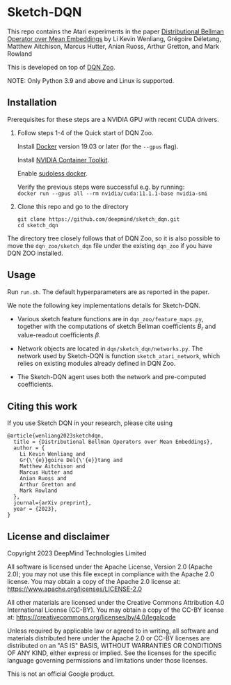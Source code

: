 # Sketch-DQN

This repo contains the Atari experiments in the paper
[Distributional Bellman Operator over Mean Embeddings](https://arxiv.org/abs/2312.07358)
by Li Kevin Wenliang,
Grégoire Déletang,
Matthew Aitchison,
Marcus Hutter,
Anian Ruoss,
Arthur Gretton,
and Mark Rowland

This is developed on top of [DQN Zoo](https://github.com/google-deepmind/dqn_zoo).

NOTE: Only Python 3.9 and above and Linux is supported.

## Installation

Prerequisites for these steps are a NVIDIA GPU with recent CUDA drivers.

1. Follow steps 1-4 of the Quick start of DQN Zoo.

    Install [Docker](http://docs.docker.com/) version 19.03 or later (for the `--gpus` flag).

    Install [NVIDIA Container Toolkit](https://github.com/NVIDIA/nvidia-container-toolkit).

    Enable [sudoless docker](http://docs.docker.com/engine/install/linux-postinstall/#manage-docker-as-a-non-root-user).

    Verify the previous steps were successful e.g. by running: \
    `docker run --gpus all --rm nvidia/cuda:11.1.1-base nvidia-smi`

2. Clone this repo and go to the directory

    ```
    git clone https://github.com/deepmind/sketch_dqn.git
    cd sketch_dqn
    ```

The directory tree closely follows that of DQN Zoo, so it is also possible to move
the `dqn_zoo/sketch_dqn` file under the existing `dqn_zoo` if you have DQN ZOO
installed.

## Usage
Run `run.sh`. The default hyperparameters are as reported in the paper.

We note the following key implementations details for Sketch-DQN.

* Various sketch feature functions are in `dqn_zoo/feature_maps.py`, together with
the computations of sketch Bellman coefficients $B_r$ and value-readout coefficients $\beta$.

* Network objects are located in `dqn/sketch_dqn/networks.py`. The network
used by Sketch-DQN is function `sketch_atari_network`, which relies on
existing modules already defined in DQN Zoo.

* The Sketch-DQN agent uses both the network and pre-computed coefficients.

## Citing this work

If you use Sketch DQN in your research, please cite using

```
@article{wenliang2023sketchdqn,
  title = {Distributional Bellman Operators over Mean Embeddings},
  author = {
    Li Kevin Wenliang and
    Gr{\'{e}}goire Del{\'{e}}tang and
    Matthew Aitchison and
    Marcus Hutter and
    Anian Ruoss and
    Arthur Gretton and
    Mark Rowland
  },
  journal={arXiv preprint},
  year = {2023},
}
```

## License and disclaimer

Copyright 2023 DeepMind Technologies Limited

All software is licensed under the Apache License, Version 2.0 (Apache 2.0);
you may not use this file except in compliance with the Apache 2.0 license.
You may obtain a copy of the Apache 2.0 license at:
https://www.apache.org/licenses/LICENSE-2.0

All other materials are licensed under the Creative Commons Attribution 4.0
International License (CC-BY). You may obtain a copy of the CC-BY license at:
https://creativecommons.org/licenses/by/4.0/legalcode

Unless required by applicable law or agreed to in writing, all software and
materials distributed here under the Apache 2.0 or CC-BY licenses are
distributed on an "AS IS" BASIS, WITHOUT WARRANTIES OR CONDITIONS OF ANY KIND,
either express or implied. See the licenses for the specific language governing
permissions and limitations under those licenses.

This is not an official Google product.
